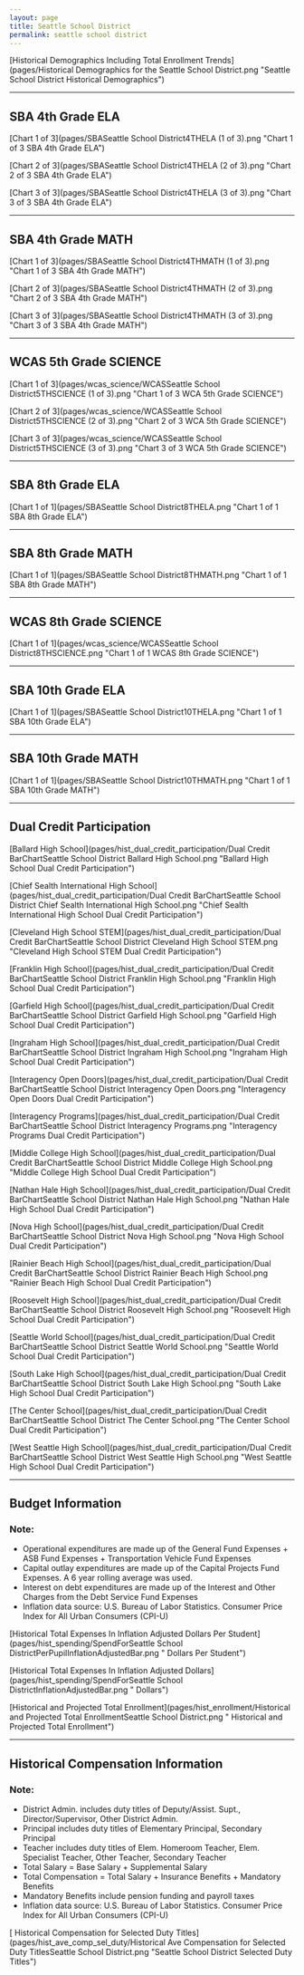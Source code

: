 ```yaml
---
layout: page
title: Seattle School District
permalink: seattle school district
---
```



[Historical Demographics Including Total Enrollment Trends](pages/Historical Demographics for the Seattle School District.png "Seattle School District Historical Demographics")

___

## SBA 4th Grade ELA

[Chart 1 of 3](pages/SBASeattle School District4THELA (1 of 3).png "Chart 1 of 3 SBA 4th Grade ELA")

[Chart 2 of 3](pages/SBASeattle School District4THELA (2 of 3).png "Chart 2 of 3 SBA 4th Grade ELA")

[Chart 3 of 3](pages/SBASeattle School District4THELA (3 of 3).png "Chart 3 of 3 SBA 4th Grade ELA")


___

## SBA 4th Grade MATH

[Chart 1 of 3](pages/SBASeattle School District4THMATH (1 of 3).png "Chart 1 of 3 SBA 4th Grade MATH")

[Chart 2 of 3](pages/SBASeattle School District4THMATH (2 of 3).png "Chart 2 of 3 SBA 4th Grade MATH")

[Chart 3 of 3](pages/SBASeattle School District4THMATH (3 of 3).png "Chart 3 of 3 SBA 4th Grade MATH")


___

## WCAS 5th Grade SCIENCE

[Chart 1 of 3](pages/wcas_science/WCASSeattle School District5THSCIENCE (1 of 3).png "Chart 1 of 3 WCA 5th Grade SCIENCE")

[Chart 2 of 3](pages/wcas_science/WCASSeattle School District5THSCIENCE (2 of 3).png "Chart 2 of 3 WCA 5th Grade SCIENCE")

[Chart 3 of 3](pages/wcas_science/WCASSeattle School District5THSCIENCE (3 of 3).png "Chart 3 of 3 WCA 5th Grade SCIENCE")


___

## SBA 8th Grade ELA

[Chart 1 of 1](pages/SBASeattle School District8THELA.png "Chart 1 of 1 SBA 8th Grade ELA")


___

## SBA 8th Grade MATH

[Chart 1 of 1](pages/SBASeattle School District8THMATH.png "Chart 1 of 1 SBA 8th Grade MATH")


___

## WCAS 8th Grade SCIENCE

[Chart 1 of 1](pages/wcas_science/WCASSeattle School District8THSCIENCE.png "Chart 1 of 1 WCAS 8th Grade SCIENCE")


___

## SBA 10th Grade ELA

[Chart 1 of 1](pages/SBASeattle School District10THELA.png "Chart 1 of 1 SBA 10th Grade ELA")


___

## SBA 10th Grade MATH

[Chart 1 of 1](pages/SBASeattle School District10THMATH.png "Chart 1 of 1 SBA 10th Grade MATH")


___

## Dual Credit Participation

[Ballard High School](pages/hist_dual_credit_participation/Dual Credit BarChartSeattle School District Ballard High School.png "Ballard High School Dual Credit Participation")

[Chief Sealth International High School](pages/hist_dual_credit_participation/Dual Credit BarChartSeattle School District Chief Sealth International High School.png "Chief Sealth International High School Dual Credit Participation")

[Cleveland High School STEM](pages/hist_dual_credit_participation/Dual Credit BarChartSeattle School District Cleveland High School STEM.png "Cleveland High School STEM Dual Credit Participation")

[Franklin High School](pages/hist_dual_credit_participation/Dual Credit BarChartSeattle School District Franklin High School.png "Franklin High School Dual Credit Participation")

[Garfield High School](pages/hist_dual_credit_participation/Dual Credit BarChartSeattle School District Garfield High School.png "Garfield High School Dual Credit Participation")

[Ingraham High School](pages/hist_dual_credit_participation/Dual Credit BarChartSeattle School District Ingraham High School.png "Ingraham High School Dual Credit Participation")

[Interagency Open Doors](pages/hist_dual_credit_participation/Dual Credit BarChartSeattle School District Interagency Open Doors.png "Interagency Open Doors Dual Credit Participation")

[Interagency Programs](pages/hist_dual_credit_participation/Dual Credit BarChartSeattle School District Interagency Programs.png "Interagency Programs Dual Credit Participation")

[Middle College High School](pages/hist_dual_credit_participation/Dual Credit BarChartSeattle School District Middle College High School.png "Middle College High School Dual Credit Participation")

[Nathan Hale High School](pages/hist_dual_credit_participation/Dual Credit BarChartSeattle School District Nathan Hale High School.png "Nathan Hale High School Dual Credit Participation")

[Nova High School](pages/hist_dual_credit_participation/Dual Credit BarChartSeattle School District Nova High School.png "Nova High School Dual Credit Participation")

[Rainier Beach High School](pages/hist_dual_credit_participation/Dual Credit BarChartSeattle School District Rainier Beach High School.png "Rainier Beach High School Dual Credit Participation")

[Roosevelt High School](pages/hist_dual_credit_participation/Dual Credit BarChartSeattle School District Roosevelt High School.png "Roosevelt High School Dual Credit Participation")

[Seattle World School](pages/hist_dual_credit_participation/Dual Credit BarChartSeattle School District Seattle World School.png "Seattle World School Dual Credit Participation")

[South Lake High School](pages/hist_dual_credit_participation/Dual Credit BarChartSeattle School District South Lake High School.png "South Lake High School Dual Credit Participation")

[The Center School](pages/hist_dual_credit_participation/Dual Credit BarChartSeattle School District The Center School.png "The Center School Dual Credit Participation")

[West Seattle High School](pages/hist_dual_credit_participation/Dual Credit BarChartSeattle School District West Seattle High School.png "West Seattle High School Dual Credit Participation")


___

## Budget Information
### Note:
- Operational expenditures are made up of the General Fund Expenses + ASB Fund Expenses + Transportation Vehicle Fund Expenses
- Capital outlay expenditures are made up of the Capital Projects Fund Expenses. A 6 year rolling average was used.
- Interest on debt expenditures are made up of the Interest and Other Charges from the Debt Service Fund Expenses
- Inflation data source: U.S. Bureau of Labor Statistics. Consumer Price Index for All Urban Consumers (CPI-U)

[Historical Total Expenses In Inflation Adjusted Dollars Per Student](pages/hist_spending/SpendForSeattle School DistrictPerPupilInflationAdjustedBar.png " Dollars Per Student")

[Historical Total Expenses In Inflation Adjusted Dollars](pages/hist_spending/SpendForSeattle School DistrictInflationAdjustedBar.png " Dollars")

[Historical and Projected Total Enrollment](pages/hist_enrollment/Historical and Projected Total EnrollmentSeattle School District.png " Historical and Projected Total Enrollment")


___

## Historical Compensation Information
### Note:
- District Admin. includes duty titles of Deputy/Assist. Supt., Director/Supervisor, Other District Admin.
- Principal includes duty titles of Elementary Principal, Secondary Principal
- Teacher includes duty titles of Elem. Homeroom Teacher, Elem. Specialist Teacher, Other Teacher, Secondary Teacher
- Total Salary = Base Salary + Supplemental Salary
- Total Compensation = Total Salary + Insurance Benefits + Mandatory Benefits
- Mandatory Benefits include pension funding and payroll taxes
- Inflation data source: U.S. Bureau of Labor Statistics. Consumer Price Index for All Urban Consumers (CPI-U)

[ Historical Compensation for Selected Duty Titles](pages/hist_ave_comp_sel_duty/Historical Ave Compensation for Selected Duty TitlesSeattle School District.png "Seattle School District Selected Duty Titles")

